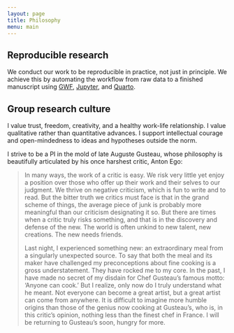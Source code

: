 ```yaml
---
layout: page
title: Philosophy
menu: main
---
```


## Reproducible research

We conduct our work to be reproducible in practice, not just in principle. We achieve this by automating the workflow from raw data to a finished manuscript using [GWF](https://gwf.org), [Jupyter](https://jupyter.org/), and [Quarto](https://quarto.org/).

## Group research culture

I value trust, freedom, creativity, and a healthy work-life relationship. I value qualitative rather than quantitative advances. I support intellectual courage and open-mindedness to ideas and hypotheses outside the norm. 

I strive to be a PI in the mold of late Auguste Gusteau, whose philosophy is beautifully articulated by his once harshest critic, Anton Ego:
<blockquote>
In many ways, the work of a critic is easy. We risk very little yet enjoy a position over those who offer up their work and their selves to our judgment. We thrive on negative criticism, which is fun to write and to read. But the bitter truth we critics must face is that in the grand scheme of things, the average piece of junk is probably more meaningful than our criticism designating it so. But there are times when a critic truly risks something, and that is in the discovery and defense of the new. The world is often unkind to new talent, new creations. The new needs friends.

Last night, I experienced something new: an extraordinary meal from a singularly unexpected source. To say that both the meal and its maker have challenged my preconceptions about fine cooking is a gross understatement. They have rocked me to my core. In the past, I have made no secret of my disdain for Chef Gusteau’s famous motto: ‘Anyone can cook.’ But I realize, only now do I truly understand what he meant. Not everyone can become a great artist, but a great artist can come from anywhere. It is difficult to imagine more humble origins than those of the genius now cooking at Gusteau’s, who is, in this critic’s opinion, nothing less than the finest chef in France. I will be returning to Gusteau’s soon, hungry for more.
</blockquote>
